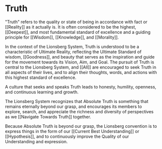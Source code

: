 # Truth

"Truth" refers to the quality or state of being in accordance with fact or [[Reality]] as it actually is. It is often considered to be the highest, [[Deepest]], and most fundamental standard of excellence and a guiding principle for [[Wisdom]], [[Knowledge]], and [[Morality]].

In the context of the Lionsberg System, Truth is understood to be a characteristic of Ultimate Reality, reflecting the Ultimate Standard of wisdom, [[Goodness]], and beauty that serves as the inspiration and guide for the movement towards its Vision, Aim, and Goal. The pursuit of Truth is central to the Lionsberg System, and [[All]] are encouraged to seek Truth in all aspects of their lives, and to align their thoughts, words, and actions with this highest standard of excellence.

A culture that seeks and speaks Truth leads to honesty, humility, openness, and continuous learning and growth. 

The Lionsberg System recognizes that Absolute Truth is something that remains eternally beyond our grasp, and encourages its members to explore, search, and appreciate the richness and diversity of perspectives as we [[Navigate Towards Truth]] together.

Because Absolute Truth is beyond our grasp, the Lionsberg convention is to express things in the form of our [[Current Best Understanding]] or [[Hypothesis]], and to continuously improve the Quality of our Understanding and expression. 